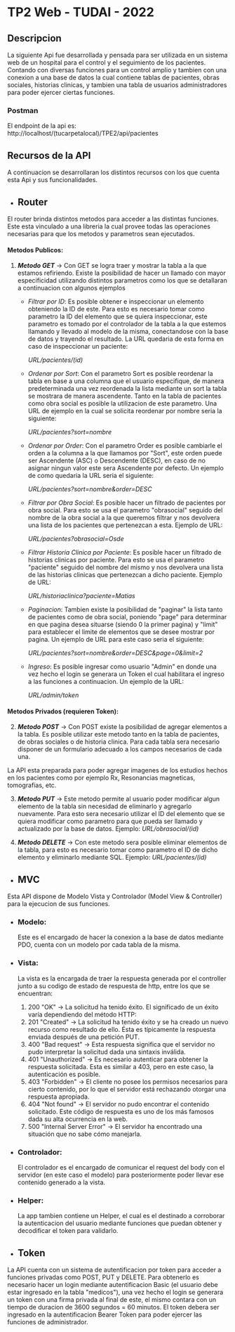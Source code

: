 # TP2 Web - TUDAI - 2022

## Descripcion 

La siguiente Api fue desarrollada y pensada para ser utilizada en un sistema web de un hospital para el control y el seguimiento de los pacientes. Contando con diversas funciones para un control amplio y tambien con una conexion a una base de datos la cual contiene tablas de pacientes, obras sociales, historias clinicas, y tambien una tabla de usuarios administradores para poder ejercer ciertas funciones.

### Postman

El endpoint de la api es: http://localhost/(tucarpetalocal)/TPE2/api/pacientes

## Recursos de la API

A continuacion se desarrollaran los distintos recursos con los que cuenta esta Api y sus funcionalidades.

* ## Router

El router brinda distintos metodos para acceder a las distintas funciones. Este esta vinculado a una libreria la cual provee todas las operaciones necesarias para que los metodos y parametros sean ejecutados.

#### **Metodos Publicos**:

1. **_Metodo GET_** -> Con GET se logra traer y mostrar la tabla a la que estamos refiriendo. Existe la posibilidad de hacer un llamado con mayor especificidad utilizando distintos parametros como los que se detallaran a continuacion con algunos ejemplos

    * *Filtrar por ID*: Es posible obtener e inspeccionar un elemento obteniendo la ID de este. Para esto es necesario tomar como parametro la ID del elemento que se quiera inspeccionar, este parametro es tomado por el controlador de la tabla a la que estemos llamando y llevado al modelo de la misma, conectandose con la base de datos y trayendo el resultado. La URL quedaria de esta forma en caso de inspeccionar un paciente: 
    
        *URL/pacientes/(id)*

    * *Ordenar por Sort*: Con el parametro Sort es posible reordenar la tabla en base a una columna que el usuario especifique, de manera predeterminada una vez reordenada la lista mediante un sort la tabla se mostrara de manera ascendente. Tanto en la tabla de pacientes como obra social es posible la utilizacion de este parametro. Una URL de ejemplo en la cual se solicita reordenar por nombre seria la siguiente: 
    
        *URL/pacientes?sort=nombre*

    * *Ordenar por Order*: Con el parametro Order es posible cambiarle el orden a la columna a la que llamamos por "Sort", este orden puede ser Ascendente (ASC) o Descendente (DESC), en caso de no asignar ningun valor este sera Ascendente por defecto. Un ejemplo de como quedaria la URL seria el siguiente: 
    
        *URL/pacientes?sort=nombre&order=DESC*

    * *Filtrar por Obra Social*: Es posible hacer un filtrado de pacientes por obra social. Para esto se usa el parametro "obrasocial" seguido del nombre de la obra social a la que queremos filtrar y nos devolvera una lista de los pacientes que pertenezcan a esta. Ejemplo de URL: 
    
        *URL/pacientes?obrasocial=Osde*

    * *Filtrar Historia Clinica por Paciente*: Es posible hacer un filtrado de historias clinicas por paciente. Para esto se usa el parametro "paciente" seguido del nombre del mismo y nos devolvera una lista de las historias clinicas que pertenezcan a dicho paciente. Ejemplo de URL: 
    
        *URL/historiaclinica?paciente=Matias*

    * *Paginacion*: Tambien existe la posibilidad de "paginar" la lista tanto de pacientes como de obra social, poniendo "page" para determinar en que pagina desea situarse (siendo 0 la primer pagina) y "limit" para establecer el limite de elementos que se desee mostrar por pagina. Un ejemplo de URL para este caso seria el siguiente: 
    
        *URL/pacientes?sort=nombre&order=DESC&page=0&limit=2*

    * *Ingreso*: Es posible ingresar como usuario "Admin" en donde una vez hecho el login se generara un Token el cual habilitara el ingreso a las funciones a continuacion. Un ejemplo de la URL: 
    
        *URL/admin/token* 

#### **Metodos Privados (requieren Token)**:

2. **_Metodo POST_** -> Con POST existe la posibilidad de agregar elementos a la tabla. Es posible utilizar este metodo tanto en la tabla de pacientes, de obras sociales o de historia clinica. Para cada tabla sera necesario disponer de un formulario adecuado a los campos necesarios de cada una.

La API esta preparada para poder agregar imagenes de los estudios hechos en los pacientes como por ejemplo Rx, Resonancias magneticas, tomografias, etc.


3. **_Metodo PUT_** -> Este metodo permite al usuario poder modificar algun elemento de la tabla sin necesidad de eliminarlo y agregarlo nuevamente. Para esto sera necesario utilizar el ID del elemento que se quiera modificar como parametro para que pueda ser llamado y actualizado por la base de datos. Ejemplo: *URL/obrasocial/(id)*


4. **_Metodo DELETE_** -> Con este metodo sera posible eliminar elementos de la tabla, para esto es necesario tomar como parametro el ID de dicho elemento y eliminarlo mediante SQL. Ejemplo: *URL/pacientes/(id)*

* ## MVC

Esta API dispone de Modelo Vista y Controlador (Model View & Controller) para la ejecucion de sus funciones.

* ### Modelo:

    Este es el encargado de hacer la conexion a la base de datos mediante PDO, cuenta con un modelo por cada tabla de la misma.

* ### Vista:

    La vista es la encargada de traer la respuesta generada por el controller junto a su codigo de estado de respuesta de http, entre los que se encuentran:

    1. 200 "OK" -> La solicitud ha tenido éxito. El significado de un éxito varía dependiendo del método HTTP:
    2. 201 "Created" -> La solicitud ha tenido éxito y se ha creado un nuevo recurso como resultado de ello. Ésta es típicamente la respuesta enviada después de una petición PUT.
    3. 400 "Bad request" -> Esta respuesta significa que el servidor no pudo interpretar la solicitud dada una sintaxis inválida.
    4. 401 "Unauthorized" -> Es necesario autenticar para obtener la respuesta solicitada. Esta es similar a 403, pero en este caso, la autenticación es posible.
    5. 403 "Forbidden" -> El cliente no posee los permisos necesarios para cierto contenido, por lo que el servidor está rechazando otorgar una respuesta apropiada.
    6. 404 "Not found" -> El servidor no pudo encontrar el contenido solicitado. Este código de respuesta es uno de los más famosos dada su alta ocurrencia en la web.
    7. 500 "Internal Server Error" -> El servidor ha encontrado una situación que no sabe cómo manejarla.

* ### Controlador:

    El controlador es el encargado de comunicar el request del body con el servidor (en este caso el modelo) para posteriormente poder llevar ese contenido generado a la vista.

* ### Helper:

    La app tambien contiene un Helper, el cual es el destinado a corroborar la autenticacion del usuario mediante funciones que puedan obtener y decodificar el token para validarlo.

* ## Token

La API cuenta con un sistema de autentificacion por token para acceder a funciones privadas como POST, PUT y DELETE. Para obtenerlo es necesario hacer un login mediante autentificacion Basic (el usuario debe estar ingresado en la tabla "medicos"), una vez hecho el login se generara un token con una firma privada al final de este, el mismo contara con un tiempo de duracion de 3600 segundos = 60 minutos. El token debera ser ingresado en la autentificacion Bearer Token para poder ejercer las funciones de administrador.









